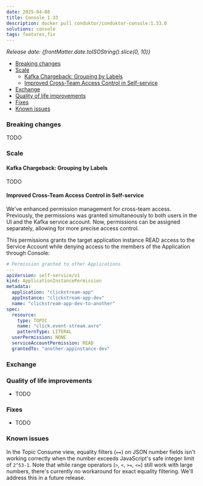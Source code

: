 ```yaml
---
date: 2025-04-08
title: Console 1.33
description: docker pull conduktor/conduktor-console:1.33.0
solutions: console
tags: features,fix
---
```


*Release date: {frontMatter.date.toISOString().slice(0, 10)}*

- [Breaking changes](#breaking-changes)
- [Scale](#scale)
    - [Kafka Chargeback: Grouping by Labels](#kafka-chargeback-grouping-by-labels)
    - [Improved Cross-Team Access Control in Self-service](#improved-cross-team-access-control-in-self-service)
- [Exchange](#exchange)
- [Quality of life improvements](#quality-of-life-improvements)
- [Fixes](#fixes)
- [Known issues](#known-issues)

### Breaking changes

TODO

### Scale

#### Kafka Chargeback: Grouping by Labels

TODO

#### Improved Cross-Team Access Control in Self-service

We've enhanced permission management for cross-team access. Previously, the permissions was granted simultaneously to both users in the UI and the Kafka service account. 
Now, permissions can be assigned separately, allowing for more precise access control.

This permissions grants the target application instance READ access to the Service Account while denying access to the members of the Application through Console:
````yaml
# Permission granted to other Applications
---
apiVersion: self-service/v1
kind: ApplicationInstancePermission
metadata:
  application: "clickstream-app"
  appInstance: "clickstream-app-dev"
  name: "clickstream-app-dev-to-another"
spec:
  resource:
    type: TOPIC
    name: "click.event-stream.avro"
    patternType: LITERAL
  userPermission: NONE
  serviceAccountPermission: READ
  grantedTo: "another-appinstance-dev"
````


### Exchange


### Quality of life improvements

- TODO

### Fixes

- TODO

### Known issues
In the Topic Consume view, equality filters (`==`) on JSON number fields isn't working correctly when the number exceeds JavaScript's safe integer limit of `2^53-1`. Note that while range operators (`>`, `<`, `>=`, `<=`) still work with large numbers, there's currently no workaround for exact equality filtering. We'll address this in a future release.

